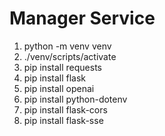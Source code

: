 # Manager Service

1. python -m venv venv
2. ./venv/scripts/activate
3. pip install requests
4. pip install flask
5. pip install openai
6. pip install python-dotenv
7. pip install flask-cors
8. pip install flask-sse